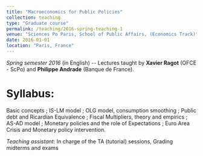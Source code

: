 ```yaml
---
title: "Macroeconomics for Public Policies"
collection: teaching
type: "Graduate course"
permalink: /teaching/2016-spring-teaching-1
venue: "Sciences Po Paris, School of Public Affairs, (Economics Track)"
date: 2016-01-01
location: "Paris, France"
---
```


*Spring semester 2016* (in English) -- Lectures taught by **Xavier Ragot** (OFCE - ScPo) and **Philippe Andrade** (Banque de France). 

Syllabus:  
======
Basic concepts ; IS-LM model ; OLG model, consumption smoothing ; Public debt and Ricardian Equivalence ; Fiscal Multipliers, theory and empirics ; AS-AD model ; Monetary policies and the role of Expectations ; Euro Area Crisis and Monetary policy intervention.

*Teaching assistant*: In charge of the TA (tutorial) sessions, Grading midterms and exams

